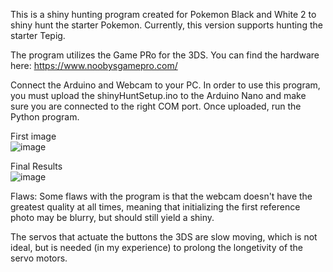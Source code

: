 This is a shiny hunting program created for Pokemon Black and White 2 to shiny hunt the starter Pokemon.
Currently, this version supports hunting the starter Tepig.

The program utilizes the Game PRo for the 3DS.
You can find the hardware here: https://www.noobysgamepro.com/

Connect the Arduino and Webcam to your PC.
In order to use this program, you must upload the shinyHuntSetup.ino to the Arduino Nano and make sure you are connected to the right COM port.
Once uploaded, run the Python program.

First image <br/>
![image](https://github.com/ChowMeins/Pokemon-Shiny-Hunter-Bot/assets/101289297/ca9f0802-5bfa-432a-8120-a103feb225e7)

Final Results <br/>
![image](https://github.com/ChowMeins/Pokemon-Shiny-Hunter-Bot/assets/101289297/99df5469-38aa-4cb5-9e82-29608a425a1b)

Flaws:
Some flaws with the program is that the webcam doesn't have the greatest quality at all times, meaning that initializing the first reference photo
may be blurry, but should still yield a shiny.

The servos that actuate the buttons the 3DS are slow moving, which is not ideal, but is needed (in my experience) to prolong the longetivity of the servo motors.
